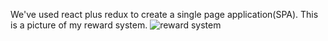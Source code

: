 We've used react plus redux to create a single page application(SPA).
This is a picture of my reward system.
![reward system](https://i.ibb.co/x5Ljjsn/rewardsystem.png)
